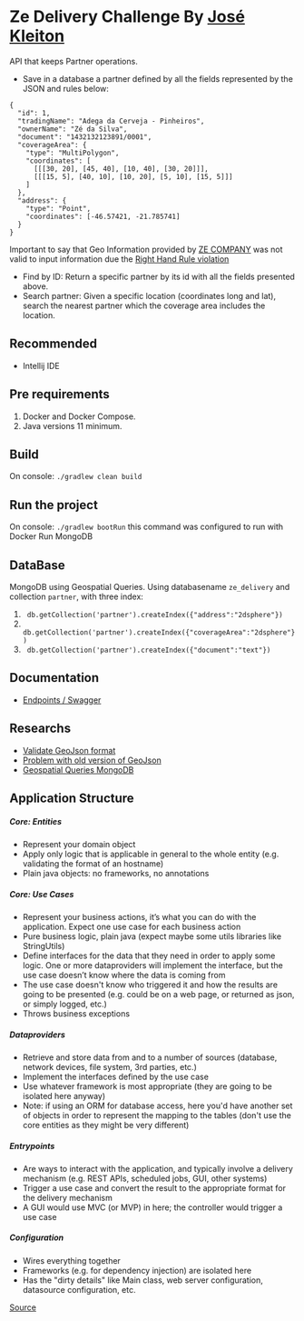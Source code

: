# Ze Delivery Challenge By [José Kleiton](https://github.com/kleitonOak)

API that keeps Partner operations.
- Save in a database a partner defined by all the fields represented by the JSON and rules below:
```
{
  "id": 1, 
  "tradingName": "Adega da Cerveja - Pinheiros",
  "ownerName": "Zé da Silva",
  "document": "1432132123891/0001",
  "coverageArea": { 
    "type": "MultiPolygon", 
    "coordinates": [
      [[[30, 20], [45, 40], [10, 40], [30, 20]]], 
      [[[15, 5], [40, 10], [10, 20], [5, 10], [15, 5]]]
    ]
  },
  "address": { 
    "type": "Point",
    "coordinates": [-46.57421, -21.785741]
  }
}
```

Important to say that Geo Information provided by [ZE COMPANY](https://github.com/ZXVentures/ze-code-challenges/blob/master/files/pdvs.json) was not valid to input information due the [Right Hand Rule violation](https://mapster.me/right-hand-rule-geojson-fixer)  
- Find by ID: Return a specific partner by its id with all the fields presented above.
- Search partner: Given a specific location (coordinates long and lat), search the nearest partner which the coverage area includes the location.

## Recommended
- Intellij IDE

## Pre requirements
1. Docker and Docker Compose.
2. Java versions 11 minimum.

## Build
On console:
`./gradlew clean build`

## Run the project

On console:
`./gradlew bootRun` this command was configured to run with Docker Run MongoDB

## DataBase

MongoDB using Geospatial Queries. Using databasename `ze_delivery` and collection `partner`, with three index: 
1. ``` db.getCollection('partner').createIndex({"address":"2dsphere"})```
2. ``` db.getCollection('partner').createIndex({"coverageArea":"2dsphere"})```
3. ``` db.getCollection('partner').createIndex({"document":"text"})```

## Documentation

- [ Endpoints / Swagger](http://localhost:8080/swagger)

## Researchs
- [ Validate GeoJson format](https://geojsonlint.com)
- [ Problem with old version of GeoJson](https://mapster.me/right-hand-rule-geojson-fixer)
- [ Geospatial Queries MongoDB](https://docs.mongodb.com/manual/tutorial/geospatial-tutorial)

## Application Structure

##### Core: Entities
* Represent your domain object
* Apply only logic that is applicable in general to the whole entity (e.g. validating the format of an hostname)
* Plain java objects: no frameworks, no annotations

##### Core: Use Cases
* Represent your business actions, it’s what you can do with the application. Expect one use case for each business action
* Pure business logic, plain java (expect maybe some utils libraries like StringUtils)
* Define interfaces for the data that they need in order to apply some logic. One or more dataproviders will implement the interface, but the use case doesn’t know where the data is coming from
* The use case doesn't know who triggered it and how the results are going to be presented (e.g. could be on a web page, or returned as json, or simply logged, etc.)
* Throws business exceptions

##### Dataproviders
* Retrieve and store data from and to a number of sources (database, network devices, file system, 3rd parties, etc.)
* Implement the interfaces defined by the use case
* Use whatever framework is most appropriate (they are going to be isolated here anyway)
* Note: if using an ORM for database access, here you'd have another set of objects in order to represent the mapping to the tables (don't use the core entities as they might be very different)

##### Entrypoints
* Are ways to interact with the application, and typically involve a delivery mechanism (e.g. REST APIs, scheduled jobs, GUI, other systems)
* Trigger a use case and convert the result to the appropriate format for the delivery mechanism
* A GUI would use MVC (or MVP) in here; the controller would trigger a use case

##### Configuration
* Wires everything together
* Frameworks (e.g. for dependency injection) are isolated here
* Has the "dirty details" like Main class, web server configuration, datasource configuration, etc.

[Source](https://github.com/mattia-battiston)